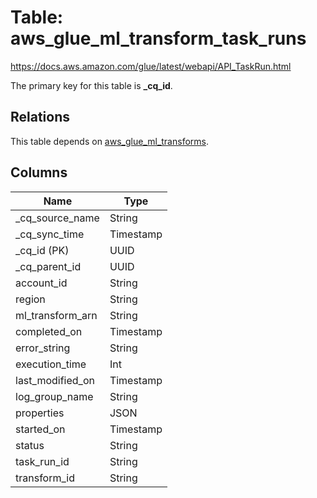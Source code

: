 # Table: aws_glue_ml_transform_task_runs

https://docs.aws.amazon.com/glue/latest/webapi/API_TaskRun.html

The primary key for this table is **_cq_id**.

## Relations

This table depends on [aws_glue_ml_transforms](aws_glue_ml_transforms.md).

## Columns

| Name          | Type          |
| ------------- | ------------- |
|_cq_source_name|String|
|_cq_sync_time|Timestamp|
|_cq_id (PK)|UUID|
|_cq_parent_id|UUID|
|account_id|String|
|region|String|
|ml_transform_arn|String|
|completed_on|Timestamp|
|error_string|String|
|execution_time|Int|
|last_modified_on|Timestamp|
|log_group_name|String|
|properties|JSON|
|started_on|Timestamp|
|status|String|
|task_run_id|String|
|transform_id|String|